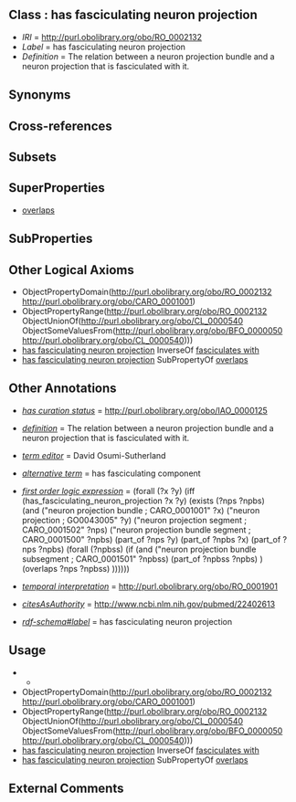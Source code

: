 
## Class : has fasciculating neuron projection

 * *IRI* = http://purl.obolibrary.org/obo/RO_0002132
 * *Label* = has fasciculating neuron projection
 * *Definition* = The relation between a neuron projection bundle and a neuron projection that is fasciculated with it.

## Synonyms


## Cross-references


## Subsets


## SuperProperties

 * [overlaps](../../RO/31/RO_0002131.md)

## SubProperties


## Other Logical Axioms

 * ObjectPropertyDomain(<http://purl.obolibrary.org/obo/RO_0002132> <http://purl.obolibrary.org/obo/CARO_0001001>)
 * ObjectPropertyRange(<http://purl.obolibrary.org/obo/RO_0002132> ObjectUnionOf(<http://purl.obolibrary.org/obo/CL_0000540> ObjectSomeValuesFrom(<http://purl.obolibrary.org/obo/BFO_0000050> <http://purl.obolibrary.org/obo/CL_0000540>)))
 * [has fasciculating neuron projection](../../RO/32/RO_0002132.md) InverseOf [fasciculates with](../../RO/01/RO_0002101.md)
 * [has fasciculating neuron projection](../../RO/32/RO_0002132.md) SubPropertyOf [overlaps](../../RO/31/RO_0002131.md)

## Other Annotations

 * *[has curation status](../../IAO/14/IAO_0000114.md)* = http://purl.obolibrary.org/obo/IAO_0000125
 * *[definition](../../IAO/15/IAO_0000115.md)* = The relation between a neuron projection bundle and a neuron projection that is fasciculated with it.
 * *[term editor](../../IAO/17/IAO_0000117.md)* = David Osumi-Sutherland
 * *[alternative term](../../IAO/18/IAO_0000118.md)* = has fasciculating component
 * *[first order logic expression](../../IAO/26/IAO_0000426.md)* = (forall (?x ?y) 
	(iff 
		(has_fasciculating_neuron_projection ?x ?y)
		(exists (?nps ?npbs)		
			(and 
				("neuron projection bundle ; CARO_0001001" ?x)
				("neuron projection ; GO0043005" ?y)
				("neuron projection segment ; CARO_0001502" ?nps)
				("neuron projection bundle segment ; CARO_0001500" ?npbs)
				(part_of ?nps ?y)
				(part_of ?npbs ?x)
				(part_of ?nps ?npbs)
				(forall (?npbss)
					(if
						(and 
							("neuron projection bundle subsegment ; CARO_0001501" ?npbss)
							(part_of ?npbss ?npbs) 
						)
						(overlaps ?nps ?npbss)
					))))))



 * *[temporal interpretation](../../RO/00/RO_0001900.md)* = http://purl.obolibrary.org/obo/RO_0001901
 * *[citesAsAuthority](../../ty/citesAsAuthority.md)* = http://www.ncbi.nlm.nih.gov/pubmed/22402613
 * *[rdf-schema#label](../../el/rdf-schema#label.md)* = has fasciculating neuron projection

## Usage

 * -
 * ObjectPropertyDomain(<http://purl.obolibrary.org/obo/RO_0002132> <http://purl.obolibrary.org/obo/CARO_0001001>)
 * ObjectPropertyRange(<http://purl.obolibrary.org/obo/RO_0002132> ObjectUnionOf(<http://purl.obolibrary.org/obo/CL_0000540> ObjectSomeValuesFrom(<http://purl.obolibrary.org/obo/BFO_0000050> <http://purl.obolibrary.org/obo/CL_0000540>)))
 * [has fasciculating neuron projection](../../RO/32/RO_0002132.md) InverseOf [fasciculates with](../../RO/01/RO_0002101.md)
 * [has fasciculating neuron projection](../../RO/32/RO_0002132.md) SubPropertyOf [overlaps](../../RO/31/RO_0002131.md)

## External Comments

